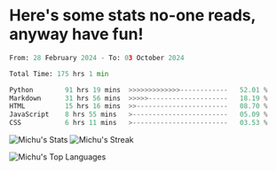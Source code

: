 <h1>Here's some stats no-one reads, anyway have fun!</h1>

<!--START_SECTION:waka-->

```python
From: 28 February 2024 - To: 03 October 2024

Total Time: 175 hrs 1 min

Python        91 hrs 19 mins  >>>>>>>>>>>>>------------   52.01 %
Markdown      31 hrs 56 mins  >>>>>--------------------   18.19 %
HTML          15 hrs 16 mins  >>-----------------------   08.70 %
JavaScript    8 hrs 55 mins   >------------------------   05.09 %
CSS           6 hrs 11 mins   >------------------------   03.53 %
```

<!--END_SECTION:waka-->

![Michu's Stats](https://github-readme-stats.vercel.app/api?username=MichalDakowicz&theme=nord&show_icons=true&hide_border=true&count_private=true&card_width=500px) ![Michu's Streak](https://github-readme-streak-stats.herokuapp.com/?user=MichalDakowicz&theme=nord&hide_border=true&card_width=500px) 

![Michu's Top Languages](https://github-readme-stats.vercel.app/api/top-langs/?username=MichalDakowicz&theme=nord&show_icons=true&hide_border=true&layout=compact&card_width=1000px)

